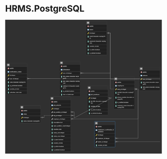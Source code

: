 # HRMS.PostgreSQL

![image](https://github.com/merdemli/HRMS.PostgreSQL/blob/main/Updated_ERD_Diagram.png)
 
